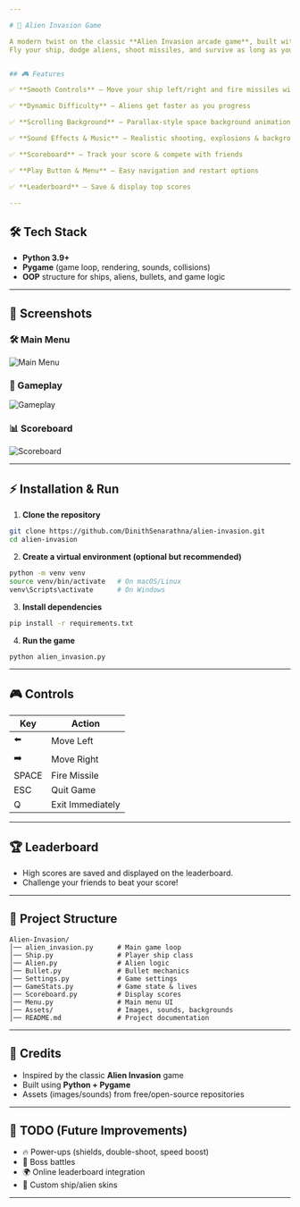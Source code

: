 ```yaml
---

# 👾 Alien Invasion Game

A modern twist on the classic **Alien Invasion arcade game**, built with **Python** and **Pygame**.
Fly your ship, dodge aliens, shoot missiles, and survive as long as you can while the difficulty ramps up!


## 🎮 Features

✅ **Smooth Controls** – Move your ship left/right and fire missiles with ease

✅ **Dynamic Difficulty** – Aliens get faster as you progress

✅ **Scrolling Background** – Parallax-style space background animation

✅ **Sound Effects & Music** – Realistic shooting, explosions & background music

✅ **Scoreboard** – Track your score & compete with friends

✅ **Play Button & Menu** – Easy navigation and restart options

✅ **Leaderboard** – Save & display top scores

---
```


## 🛠️ Tech Stack

* **Python 3.9+**
* **Pygame** (game loop, rendering, sounds, collisions)
* **OOP** structure for ships, aliens, bullets, and game logic

---

## 📸 Screenshots

### 🛠 Main Menu

![Main Menu](Assets/demo/menu.png)

### 🚀 Gameplay

![Gameplay](Assets/demo/gameplay.png)

### 📊 Scoreboard

![Scoreboard](Assets/demo/scoreboard.png)

---
## ⚡ Installation & Run

1. **Clone the repository**

```bash
git clone https://github.com/DinithSenarathna/alien-invasion.git
cd alien-invasion
```

2. **Create a virtual environment (optional but recommended)**

```bash
python -m venv venv
source venv/bin/activate   # On macOS/Linux
venv\Scripts\activate      # On Windows
```

3. **Install dependencies**

```bash
pip install -r requirements.txt
```

4. **Run the game**

```bash
python alien_invasion.py
```

---

## 🎮 Controls

| Key   | Action           |
| ----- | ---------------- |
| ⬅️    | Move Left        |
| ➡️    | Move Right       |
| SPACE | Fire Missile     |
| ESC   | Quit Game        |
| Q     | Exit Immediately |

---

## 🏆 Leaderboard

* High scores are saved and displayed on the leaderboard.
* Challenge your friends to beat your score!

---

## 📂 Project Structure

```
Alien-Invasion/
│── alien_invasion.py      # Main game loop
│── Ship.py                # Player ship class
│── Alien.py               # Alien logic
│── Bullet.py              # Bullet mechanics
│── Settings.py            # Game settings
│── GameStats.py           # Game state & lives
│── Scoreboard.py          # Display scores
│── Menu.py                # Main menu UI
│── Assets/                # Images, sounds, backgrounds
│── README.md              # Project documentation
```

---

## 🙌 Credits

* Inspired by the classic **Alien Invasion** game
* Built using **Python + Pygame**
* Assets (images/sounds) from free/open-source repositories

---

## 📌 TODO (Future Improvements)

* 🔥 Power-ups (shields, double-shoot, speed boost)
* 👾 Boss battles
* 🌍 Online leaderboard integration
* 🎨 Custom ship/alien skins

---
